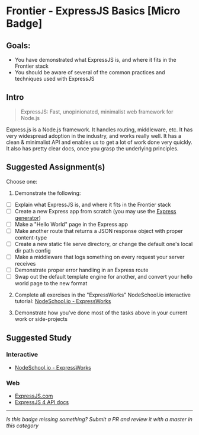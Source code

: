 Frontier - ExpressJS Basics [Micro Badge]
==============================================


Goals:
------

- You have demonstrated what ExpressJS is, and where it fits in the Frontier stack
- You should be aware of several of the common practices and techniques used with ExpressJS

Intro
-----

> ExpressJS: Fast, unopinionated, minimalist web framework for Node.js

Express.js is a Node.js framework. It handles routing, middleware, etc. It has very widespread adoption in the industry, and works really well. It has a clean & minimalist API and enables us to get a lot of work done very quickly. It also has pretty clear docs, once you grasp the underlying principles.



Suggested Assignment(s)
-----------------------

Choose one:

1) Demonstrate the following:
- [ ] Explain what ExpressJS is, and where it fits in the Frontier stack
- [ ] Create a new Express app from scratch (you may use the [Express generator](http://expressjs.com/en/starter/generator.html))
- [ ] Make a "Hello World" page in the Express app
- [ ] Make another route that returns a JSON response object with proper content-type
- [ ] Create a new static file serve directory, or change the default one's local dir path config
- [ ] Make a middleware that logs something on every request your server receives
- [ ] Demonstrate proper error handling in an Express route
- [ ] Swap out the default template engine for another, and convert your hello world page to the new format

2) Complete all exercises in the "ExpressWorks" NodeSchool.io interactive tutorial: [NodeSchool.io - ExpressWorks](https://github.com/azat-co/expressworks)

3) Demonstrate how you've done most of the tasks above in your current work or side-projects


Suggested Study
---------------

### Interactive

- [NodeSchool.io - ExpressWorks](https://github.com/azat-co/expressworks)


### Web

- [ExpressJS.com](http://expressjs.com/)
- [ExpressJS 4 API docs](http://expressjs.com/en/4x/api.html)



-----

*Is this badge missing something? Submit a PR and review it with a master in this category*

